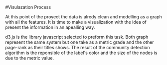 #Visulazation Process

At this point of the proyect the data is alredy clean and modelling as a graph with all the features. It is time to make a visualization with the idea of present the information in an apealling way.

d3.js is the library javascript selected to preform this task. Both graph represent the same system but one take as a metric grade and the other page-rank as their titles shows. The result of the community detection algorithm is the reponsible of the label's color and the size of the nodes is due to the metric value.

